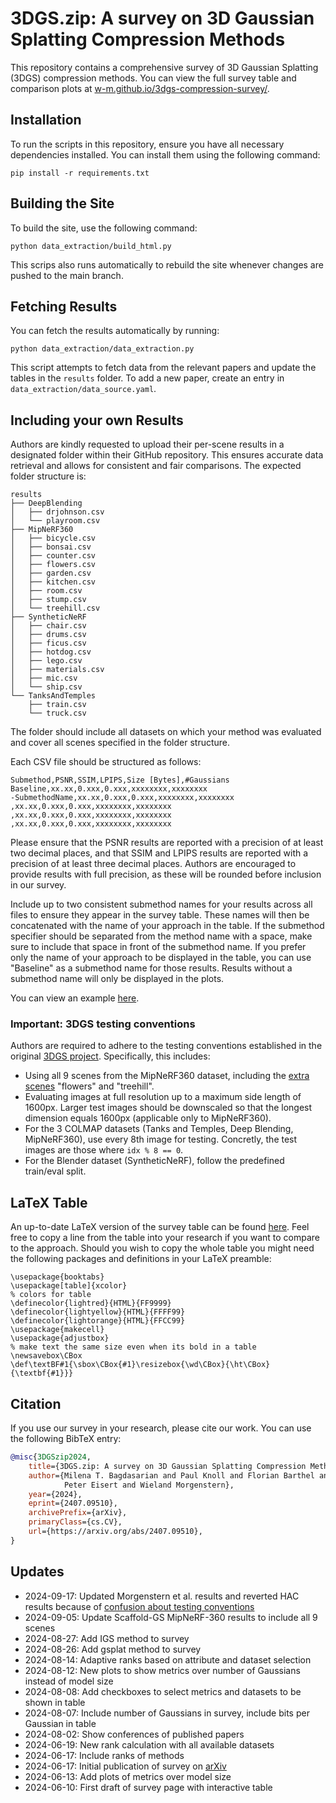 # 3DGS.zip: A survey on 3D Gaussian Splatting Compression Methods
This repository contains a comprehensive survey of 3D Gaussian Splatting (3DGS) compression methods. You can view the full survey table and comparison plots at [w-m.github.io/3dgs-compression-survey/](https://w-m.github.io/3dgs-compression-survey/).

## Installation
To run the scripts in this repository, ensure you have all necessary dependencies installed. You can install them using the following command:

`pip install -r requirements.txt`

## Building the Site
To build the site, use the following command: 

`python data_extraction/build_html.py`

This scrips also runs automatically to rebuild the site whenever changes are pushed to the main branch.

## Fetching Results
You can fetch the results automatically by running: 

`python data_extraction/data_extraction.py`

This script attempts to fetch data from the relevant papers and update the tables in the `results` folder. To add a new paper, create an entry in `data_extraction/data_source.yaml`. 

## Including your own Results

Authors are kindly requested to upload their per-scene results in a designated folder within their GitHub repository. This ensures accurate data retrieval and allows for consistent and fair comparisons. The expected folder structure is:

```
results
├── DeepBlending
│   ├── drjohnson.csv
│   └── playroom.csv
├── MipNeRF360
│   ├── bicycle.csv
│   ├── bonsai.csv
│   ├── counter.csv
│   ├── flowers.csv
│   ├── garden.csv
│   ├── kitchen.csv
│   ├── room.csv
│   ├── stump.csv
│   └── treehill.csv
├── SyntheticNeRF
│   ├── chair.csv
│   ├── drums.csv
│   ├── ficus.csv
│   ├── hotdog.csv
│   ├── lego.csv 
│   ├── materials.csv
│   ├── mic.csv
│   └── ship.csv
└── TanksAndTemples
    ├── train.csv
    └── truck.csv
```

The folder should include all datasets on which your method was evaluated and cover all scenes specified in the folder structure.

Each CSV file should be structured as follows:

```
Submethod,PSNR,SSIM,LPIPS,Size [Bytes],#Gaussians
Baseline,xx.xx,0.xxx,0.xxx,xxxxxxxx,xxxxxxxx
-SubmethodName,xx.xx,0.xxx,0.xxx,xxxxxxxx,xxxxxxxx
,xx.xx,0.xxx,0.xxx,xxxxxxxx,xxxxxxxx
,xx.xx,0.xxx,0.xxx,xxxxxxxx,xxxxxxxx
,xx.xx,0.xxx,0.xxx,xxxxxxxx,xxxxxxxx

```

Please ensure that the PSNR results are reported with a precision of at least two decimal places, and that SSIM and LPIPS results are reported with a precision of at least three decimal places. Authors are encouraged to provide results with full precision, as these will be rounded before inclusion in our survey.

Include up to two consistent submethod names for your results across all files to ensure they appear in the survey table. These names will then be concatenated with the name of your approach in the table. If the submethod specifier should be separated from the method name with a space, make sure to include that space in front of the submethod name. If you prefer only the name of your approach to be displayed in the table, you can use "Baseline" as a submethod name for those results. Results without a submethod name will only be displayed in the plots.

You can view an example [here](https://github.com/fraunhoferhhi/Self-Organizing-Gaussians/tree/main/results).

### Important: 3DGS testing conventions

Authors are required to adhere to the testing conventions established in the original [3DGS project](https://github.com/graphdeco-inria/gaussian-splatting). Specifically, this includes:

- Using all 9 scenes from the MipNeRF360 dataset, including the [extra scenes](https://storage.googleapis.com/gresearch/refraw360/360_extra_scenes.zip) "flowers" and "treehill".
- Evaluating images at full resolution up to a maximum side length of 1600px. Larger test images should be downscaled so that the longest dimension equals 1600px (applicable only to MipNeRF360).
- For the 3 COLMAP datasets (Tanks and Temples, Deep Blending, MipNeRF360), use every 8th image for testing. Concretly, the test images are those where ```idx % 8 == 0```.
- For the Blender dataset (SyntheticNeRF), follow the predefined train/eval split.


## LaTeX Table

An up-to-date LaTeX version of the survey table can be found [here](https://github.com/w-m/3dgs-compression-survey/blob/main/data_extraction/latex/3dgs_table.tex). Feel free to copy a line from the table into your research if you want to compare to the approach. Should you wish to copy the whole table you might need the following packages and definitions in your LaTeX preamble:
```
\usepackage{booktabs}
\usepackage[table]{xcolor}
% colors for table
\definecolor{lightred}{HTML}{FF9999}
\definecolor{lightyellow}{HTML}{FFFF99}
\definecolor{lightorange}{HTML}{FFCC99}
\usepackage{makecell}
\usepackage{adjustbox}
% make text the same size even when its bold in a table
\newsavebox\CBox
\def\textBF#1{\sbox\CBox{#1}\resizebox{\wd\CBox}{\ht\CBox}{\textbf{#1}}}
```

## Citation

If you use our survey in your research, please cite our work. You can use the following BibTeX entry:

```bibtex
@misc{3DGSzip2024,
    title={3DGS.zip: A survey on 3D Gaussian Splatting Compression Methods}, 
    author={Milena T. Bagdasarian and Paul Knoll and Florian Barthel and Anna Hilsmann and 
            Peter Eisert and Wieland Morgenstern},
    year={2024},
    eprint={2407.09510},
    archivePrefix={arXiv},
    primaryClass={cs.CV},
    url={https://arxiv.org/abs/2407.09510}, 
}
```

## Updates

- 2024-09-17: Updated Morgenstern et al. results and reverted HAC results because of [confusion about testing conventions](https://github.com/YihangChen-ee/HAC/issues/14)
- 2024-09-05: Update Scaffold-GS MipNeRF-360 results to include all 9 scenes
- 2024-08-27: Add IGS method to survey
- 2024-08-26: Add gsplat method to survey
- 2024-08-14: Adaptive ranks based on attribute and dataset selection
- 2024-08-12: New plots to show metrics over number of Gaussians instead of model size
- 2024-08-08: Add checkboxes to select metrics and datasets to be shown in table
- 2024-08-07: Include number of Gaussians in survey, include bits per Gaussian in table
- 2024-08-02: Show conferences of published papers
- 2024-06-19: New rank calculation with all available datasets
- 2024-06-17: Include ranks of methods
- 2024-06-17: Initial publication of survey on [arXiv](https://arxiv.org/abs/2407.09510)
- 2024-06-13: Add plots of metrics over model size
- 2024-06-10: First draft of survey page with interactive table


<!-- - 2024-08-22: Released pre-trained, [compressed scenes](https://github.com/fraunhoferhhi/Self-Organizing-Gaussians/releases/tag/eccv-2024-data)
- 2024-07-09: Project website updated with TLDR, contributions, insights and comparison to concurrent methods
- 2024-07-01: Our work was accepted at **ECCV 2024** 🥳
- 2024-06-13: Training code available
- 2024-05-14: Improved compression scores! New results for paper v2 available on the [project website](https://fraunhoferhhi.github.io/Self-Organizing-Gaussians/)
- 2024-05-02: Revised [paper v2](https://arxiv.org/pdf/2312.13299) on arXiv: Added compression of spherical harmonics, updated compression method with improved results (all attributes compressed with JPEG XL now), added qualitative comparison of additional scenes, moved compression explanation and comparison to main paper, added comparison with "Making Gaussian Splats smaller".
- 2024-02-22: The code for the sorting algorithm is now available at [fraunhoferhhi/PLAS](https://github.com/fraunhoferhhi/PLAS)
- 2024-02-21: Video comparisons for different scenes available on the [project website](https://fraunhoferhhi.github.io/Self-Organizing-Gaussians/)
- 2023-12-19: Preprint available on [arXiv](https://arxiv.org/abs/2312.13299) -->